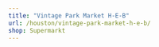 ```yaml
---
title: "Vintage Park Market H-E-B"
url: /houston/vintage-park-market-h-e-b/
shop: Supermarkt
---
```

